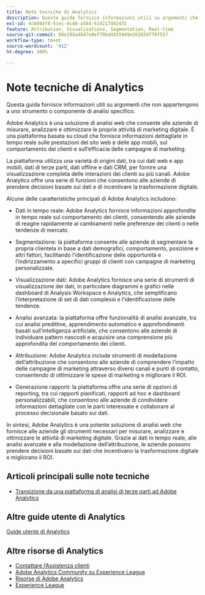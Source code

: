 ```yaml
---
title: Note tecniche di Analytics
description: Questa guida fornisce informazioni utili su argomenti che non appartengono a uno strumento o componente di analisi specifico.
exl-id: 4cb084f8-5cec-4c46-a584-614217d42431
feature: Attribution, Visualizations, Segmentation, Real-time
source-git-commit: 08e29da4847e8ef70bd4435949e26265d770f557
workflow-type: tm+mt
source-wordcount: '412'
ht-degree: 100%

---
```


# Note tecniche di Analytics

Questa guida fornisce informazioni utili su argomenti che non appartengono a uno strumento o componente di analisi specifico.

Adobe Analytics è una soluzione di analisi web che consente alle aziende di misurare, analizzare e ottimizzare le proprie attività di marketing digitale. È una piattaforma basata su cloud che fornisce informazioni dettagliate in tempo reale sulle prestazioni del sito web e delle app mobili, sul comportamento dei clienti e sull’efficacia delle campagne di marketing.

La piattaforma utilizza una varietà di origini dati, tra cui dati web e app mobili, dati di terze parti, dati offline e dati CRM, per fornire una visualizzazione completa delle interazioni dei clienti su più canali. Adobe Analytics offre una serie di funzioni che consentono alle aziende di prendere decisioni basate sui dati e di incentivare la trasformazione digitale.

Alcune delle caratteristiche principali di Adobe Analytics includono:

* Dati in tempo reale: Adobe Analytics fornisce informazioni approfondite in tempo reale sul comportamento dei clienti, consentendo alle aziende di reagire rapidamente ai cambiamenti nelle preferenze dei clienti o nelle tendenze di mercato.

* Segmentazione: la piattaforma consente alle aziende di segmentare la propria clientela in base a dati demografici, comportamento, posizione e altri fattori, facilitando l’identificazione delle opportunità e l’indirizzamento a specifici gruppi di clienti con campagne di marketing personalizzate.

* Visualizzazione dati: Adobe Analytics fornisce una serie di strumenti di visualizzazione dei dati, in particolare diagrammi e grafici nelle dashboard di Analysis Workspace e Analytics, che semplificano l’interpretazione di set di dati complessi e l’identificazione delle tendenze.

* Analisi avanzata: la piattaforma offre funzionalità di analisi avanzate, tra cui analisi predittive, apprendimento automatico e approfondimenti basati sull’intelligenza artificiale, che consentono alle aziende di individuare pattern nascosti e acquisire una comprensione più approfondita del comportamento dei clienti.

* Attribuzione: Adobe Analytics include strumenti di modellazione dell’attribuzione che consentono alle aziende di comprendere l’impatto delle campagne di marketing attraverso diversi canali e punti di contatto, consentendo di ottimizzare le spese di marketing e migliorare il ROI.

* Generazione rapporti: la piattaforma offre una serie di opzioni di reporting, tra cui rapporti pianificati, rapporti ad hoc e dashboard personalizzabili, che consentono alle aziende di condividere informazioni dettagliate con le parti interessate e collaborare al processo decisionale basato sui dati.

In sintesi, Adobe Analytics è una potente soluzione di analisi web che fornisce alle aziende gli strumenti necessari per misurare, analizzare e ottimizzare le attività di marketing digitale. Grazie ai dati in tempo reale, alle analisi avanzate e alla modellazione dell’attribuzione, le aziende possono prendere decisioni basate sui dati che incentivano la trasformazione digitale e migliorano il ROI.


## Articoli principali sulle note tecniche

* [Transizione da una piattaforma di analisi di terze parti ad Adobe Analytics](ga-to-aa/home.md)

## Altre guide utente di Analytics

[Guide utente di Analytics](https://experienceleague.adobe.com/docs/analytics.html?lang=it)

## Altre risorse di Analytics

* [Contattare l’Assistenza clienti](https://experienceleague.adobe.com/?support-solution=Analytics?lang=it#support)
* [Adobe Analytics Community su Experience League](https://experienceleaguecommunities.adobe.com/t5/adobe-analytics/ct-p/adobe-analytics-community)
* [Risorse di Adobe Analytics](https://experienceleaguecommunities.adobe.com/t5/adobe-analytics-discussions/adobe-analytics-resources/m-p/276666)
* [Experience League](https://landing.adobe.com/experience-league/)
